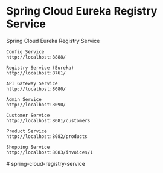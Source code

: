 # Spring Cloud Eureka Registry Service
Spring Cloud Eureka Registry Service

```
Config Service
http://localhost:8888/

Registry Service (Eureka)
http://localhost:8761/

API Gateway Service
http://localhost:8080/

Admin Service
http://localhost:8090/

Customer Service
http://localhost:8081/customers

Product Service
http://localhost:8082/products

Shopping Service
http://localhost:8083/invoices/1
```
#   s p r i n g - c l o u d - r e g i s t r y - s e r v i c e  
 